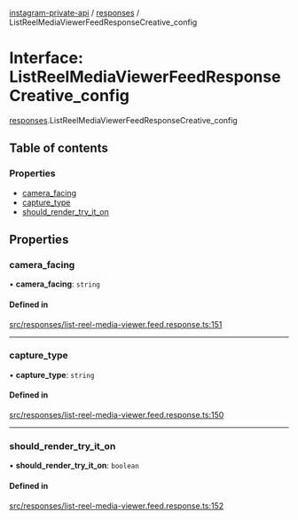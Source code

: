 [instagram-private-api](../../README.md) / [responses](../../modules/responses.md) / ListReelMediaViewerFeedResponseCreative_config

# Interface: ListReelMediaViewerFeedResponseCreative\_config

[responses](../../modules/responses.md).ListReelMediaViewerFeedResponseCreative_config

## Table of contents

### Properties

- [camera\_facing](ListReelMediaViewerFeedResponseCreative_config.md#camera_facing)
- [capture\_type](ListReelMediaViewerFeedResponseCreative_config.md#capture_type)
- [should\_render\_try\_it\_on](ListReelMediaViewerFeedResponseCreative_config.md#should_render_try_it_on)

## Properties

### camera\_facing

• **camera\_facing**: `string`

#### Defined in

[src/responses/list-reel-media-viewer.feed.response.ts:151](https://github.com/Nerixyz/instagram-private-api/blob/b3351b9/src/responses/list-reel-media-viewer.feed.response.ts#L151)

___

### capture\_type

• **capture\_type**: `string`

#### Defined in

[src/responses/list-reel-media-viewer.feed.response.ts:150](https://github.com/Nerixyz/instagram-private-api/blob/b3351b9/src/responses/list-reel-media-viewer.feed.response.ts#L150)

___

### should\_render\_try\_it\_on

• **should\_render\_try\_it\_on**: `boolean`

#### Defined in

[src/responses/list-reel-media-viewer.feed.response.ts:152](https://github.com/Nerixyz/instagram-private-api/blob/b3351b9/src/responses/list-reel-media-viewer.feed.response.ts#L152)
